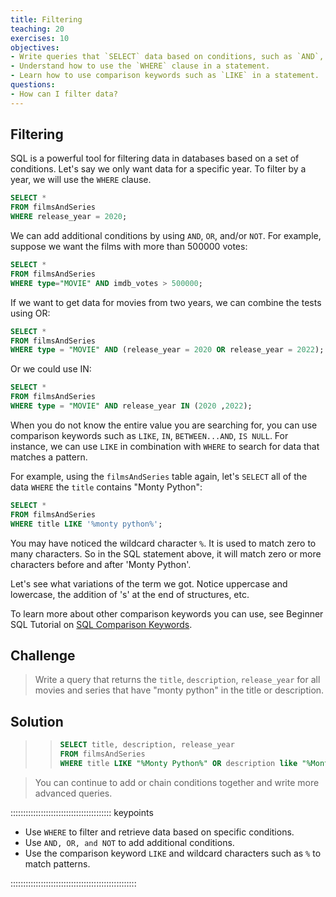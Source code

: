 ```yaml
---
title: Filtering
teaching: 20
exercises: 10
objectives:
- Write queries that `SELECT` data based on conditions, such as `AND`, `OR`, and `NOT`.
- Understand how to use the `WHERE` clause in a statement.
- Learn how to use comparison keywords such as `LIKE` in a statement.
questions:
- How can I filter data?
---
```



## Filtering

SQL is a powerful tool for filtering data in databases based on a set of conditions. Let's say we only want data for a specific year. To filter by a year, we will use the `WHERE` clause.

```sql
SELECT *
FROM filmsAndSeries
WHERE release_year = 2020;
```

We can add additional conditions by using `AND`, `OR`, and/or `NOT`. For example, suppose we want the films with more than 500000 votes:

```sql
SELECT *
FROM filmsAndSeries
WHERE type="MOVIE" AND imdb_votes > 500000;
```



If we want to get data for movies from two years, we can combine the tests using OR:

```sql
SELECT *
FROM filmsAndSeries
WHERE type = "MOVIE" AND (release_year = 2020 OR release_year = 2022);
```

Or we could use IN:

```sql
SELECT *
FROM filmsAndSeries
WHERE type = "MOVIE" AND release_year IN (2020 ,2022);
```

When you do not know the entire value you are searching for, you can use comparison keywords such as `LIKE`, `IN`, `BETWEEN...AND`, `IS NULL`. For instance, we can use `LIKE` in combination with `WHERE` to search for data that matches a pattern.

For example, using the `filmsAndSeries` table again, let's `SELECT` all of the data `WHERE` the `title` contains "Monty Python":

```sql
SELECT *
FROM filmsAndSeries
WHERE title LIKE '%monty python%';
```

You may have noticed the wildcard character `%`. It is used to match zero to many characters. So in the SQL statement above, it will match zero or more characters before and after 'Monty Python'.

Let's see what variations of the term we got. Notice uppercase and lowercase, the addition of 's' at the end of structures, etc.

To learn more about other comparison keywords you can use, see Beginner SQL Tutorial on [SQL Comparison Keywords](https://beginner-sql-tutorial.com/sql-like-in-operators.htm).



## Challenge

> Write a query that returns the `title`, `description`,  `release_year`
> for all movies and series that have "monty python" in the title or description.



## Solution

> >```sql
> >SELECT title, description, release_year
> >FROM filmsAndSeries
> >WHERE title LIKE "%Monty Python%" OR description like "%Monty Python%" ;
> >```


> You can continue to add or chain conditions together and write more advanced queries.

:::::::::::::::::::::::::::::::::::::::: keypoints

- Use `WHERE` to filter and retrieve data based on specific conditions.
- Use `AND, OR, and NOT` to add additional conditions.
- Use the comparison keyword `LIKE` and wildcard characters such as `%` to match patterns.

::::::::::::::::::::::::::::::::::::::::::::::::::


